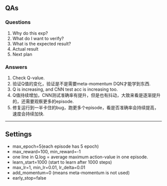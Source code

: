 ## QAs

### Questions
1. Why do this exp?
2. What do I want to verify?
3. What is the expected result?
4. Actual result
5. Next plan

### Answers
1. Check Q-value.
3. 验证Q值的变化，验证是不是需要meta-momentum DQN才能学到东西.
3. Q is increasing, and CNN test acc is increasing too.
4. Q值持续增加，CNN测试准确率有提升，但是也有抖动，大致来看是逐渐提升的，还需要观察更多的episode.
5. 修复运行到一半卡住的bug，跑更多个episode，看是否准确率会持续提高，速度会持续加快.

---

## Settings
* max_epoch=5(each episode has 5 epoch)
* max_reward=100, min_reward=-1
* one line in Q.log = average maximum action-value in one episode.
* learn_start=1000 (start to learn after 1000 steps)
* max_lr=1, min_lr=0.01, lr_delta=0.01
* add_momentum=0 (means meta-momentum is not used)
* early_stop=false
